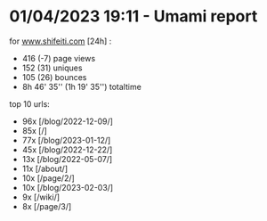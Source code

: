 # 01/04/2023 19:11 - Umami report
for www.shifeiti.com [24h] :

 - 416 (-7) page views
 - 152 (31) uniques
 - 105 (26) bounces
 - 8h 46' 35'' (1h 19' 35'') totaltime


top 10 urls:
 - 96x [/blog/2022-12-09/]
 - 85x [/]
 - 77x [/blog/2023-01-12/]
 - 45x [/blog/2022-12-22/]
 - 13x [/blog/2022-05-07/]
 - 11x [/about/]
 - 10x [/page/2/]
 - 10x [/blog/2023-02-03/]
 - 9x [/wiki/]
 - 8x [/page/3/]


